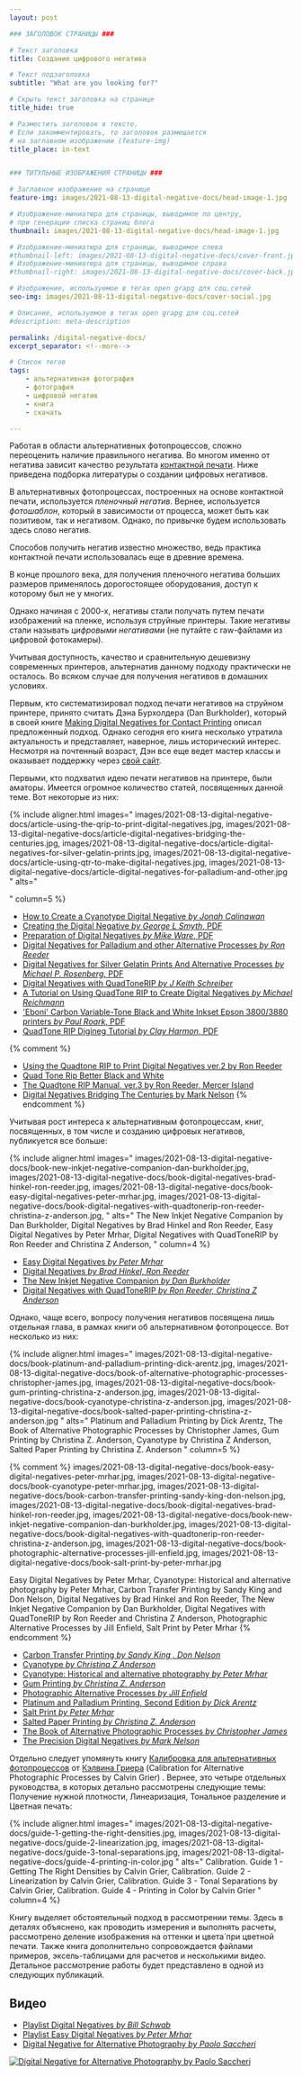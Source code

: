```yaml
---
layout: post

### ЗАГОЛОВОК СТРАНИЦЫ ###

# Текст заголовка
title: Создание цифрового негатива

# Текст подзаголовка
subtitle: "What are you looking for?"

# Скрыть текст заголовка на странице
title_hide: true

# Разместить заголовок в тексте.
# Если закомментировать, то заголовок размещается
# на заглавном изображении (feature-img)
title_place: in-text


### ТИТУЛЬНЫЕ ИЗОБРАЖЕНИЯ СТРАНИЦЫ ###

# Заглавное изображение на странице
feature-img: images/2021-08-13-digital-negative-docs/head-image-1.jpg

# Изображение-миниатюра для страницы, выводимое по центру,
# при генерации списка страниц блога
thumbnail: images/2021-08-13-digital-negative-docs/head-image-1.jpg

# Изображение-миниатюра для страницы, выводимое слева
#thumbnail-left: images/2021-08-13-digital-negative-docs/cover-front.jpg
# Изображение-миниатюра для страницы, выводимое справа
#thumbnail-right: images/2021-08-13-digital-negative-docs/cover-back.jpg

# Изображение, используемое в тегах open grapg для соц.сетей
seo-img: images/2021-08-13-digital-negative-docs/cover-social.jpg

# Описание, используемое в тегах open grapg для соц.сетей
#description: meta-description

permalink: /digital-negative-docs/
excerpt_separator: <!--more-->

# Список тегов
tags:
    - альтернативная фотография
    - фотография
    - цифровой негатив
    - книга
    - скачать

---
```



Работая в области альтернативных фотопроцессов, сложно переоценить наличие правильного негатива. 
Во многом именно от негатива зависит качество результата [контактной печати](https://ru.wikipedia.org/wiki/%D0%9A%D0%BE%D0%BD%D1%82%D0%B0%D0%BA%D1%82%D0%BD%D0%B0%D1%8F_%D0%BF%D0%B5%D1%87%D0%B0%D1%82%D1%8C). 
Ниже приведена подборка литературы о создании цифровых негативов.

<!--more-->

В альтернативных фотопроцессах, построенных на основе контактной печати, 
используется *пленочный негатив*. Вернее, используется *фотошаблон*, который 
в зависимости от процесса, может быть как позитивом, так и негативом. 
Однако, по привычке будем использовать здесь слово негатив.  

Способов получить негатив известно множество, ведь практика контактной 
печати использовалась еще в древние времена. 

В конце прошлого века, для получения пленочного негатива больших 
размеров применялось дорогостоящее оборудования, доступ к которому был не у многих. 

Однако начиная с 2000-х, негативы стали получать путем печати изображений на пленке, 
используя струйные принтеры. Такие негативы стали называть *цифровыми негативами* 
(не путайте с raw-файлами из цифровой фотокамеры).

Учитывая доступность, качество и сравнительную дешевизну современных принтеров, 
альтернатив данному подходу практически не осталось. 
Во всяком случае для получения негативов в домашних условиях. 

Первым, кто систематизировал подход печати негативов на струйном принтере, 
принято считать Дэна Бурхолдера (Dan Burkholder), который в своей книге 
[Making Digital Negatives for Contact Printing](https://www.amazon.com/dp/0964963868) 
описал предложенный подход.
Однако сегодня его книга несколько утратила актуальность и представляет, 
наверное, лишь исторический интерес. Несмотря на почтенный возраст, 
Дэн все еще ведет мастер классы и оказывает поддержку через 
[свой сайт](https://www.danburkholder.com/).

Первыми, кто подхватил идею печати негативов на принтере, были аматоры. 
Имеется огромное количество статей, посвященных данной теме. 
Вот некоторые из них:

{% include
    aligner.html
images="
images/2021-08-13-digital-negative-docs/article-using-the-qrip-to-print-digital-negatives.jpg,
images/2021-08-13-digital-negative-docs/article-digital-negatives-bridging-the-centuries.jpg,
images/2021-08-13-digital-negative-docs/article-digital-negatives-for-silver-gelatin-prints.jpg,
images/2021-08-13-digital-negative-docs/article-using-qtr-to-make-digital-negatives.jpg,
images/2021-08-13-digital-negative-docs/article-digital-negatives-for-palladium-and-other.jpg
"
alts="

"
column=5
%}

* [How to Create a Cyanotype Digital Negative *by Jonah Calinawan*](https://jonahcalinawan.com/blog/cyanotype-digital-negative/)
* [Creating the Digital Negative *by George L Smyth*, PDF](http://glsmyth.com/articles/creating-the-digital-negative.pdf)
* [Preparation of Digital Negatives *by Mike Ware*, PDF](https://www.mikeware.co.uk/downloads/DiginegWork.pdf)
* [Digital Negatives for Palladium and other Alternative Processes *by Ron Reeder*](https://www.thriftbooks.com/w/digital-negatives-for-palladium-and-other-alternative-processes_ron-reeder/14003099/#edition=14842192)
* [Digital Negatives for Silver Gelatin Prints And Alternative Processes *by Michael P. Rosenberg*, PDF](https://images.on-this.website/userfiles/9695/digitalnegativesforsilvergelatindarkroomprintsv15.pdf)
* [Digital Negatives with QuadToneRIP *by J Keith Schreiber*](https://jkschreiber.wordpress.com/platinumpalladium-notes/digital-negatives-with-quadtonerip/)
* [A Tutorial on Using QuadTone RIP to Create Digital Negatives *by Michael Reichmann*](https://luminous-landscape.com/a-tutorial-on-using-quadtone-rip-pc-version-to-create-digital-negatives/)
* ['Eboni' Carbon Variable-Tone Black and White Inkset Epson 3800/3880 printers *by Paul Roark*, PDF](https://www.paulroark.com/BW-Info/3880-Eboni-Variable-Tone.pdf) 
* [QuadTone RIP Digineg Tutorial *by Clay Harmon*, PDF](https://www.clayharmon.com/assets/file/qtr.pdf)


{% comment %}
* [Using the Quadtone RIP to Print Digital Negatives ver.2 by Ron Reeder]()
* [Quad Tone Rip Better Black and White]()
* [The Quadtone RIP Manual, ver.3 by Ron Reeder, Mercer Island]()
* [Digital Negatives Bridging The Centuries by Mark Nelson]()
{% endcomment %}

Учитывая рост интереса к альтернативным фотопроцессам, книг, посвященных, 
в том числе и созданию цифровых негативов, публикуется все больше: 

{% include
    aligner.html
images="
images/2021-08-13-digital-negative-docs/book-new-inkjet-negative-companion-dan-burkholder.jpg,
images/2021-08-13-digital-negative-docs/book-digital-negatives-brad-hinkel-ron-reeder.jpg,
images/2021-08-13-digital-negative-docs/book-easy-digital-negatives-peter-mrhar.jpg,
images/2021-08-13-digital-negative-docs/book-digital-negatives-with-quadtonerip-ron-reeder-christina-z-anderson.jpg,
"
alts="
The New Inkjet Negative Companion by Dan Burkholder,
Digital Negatives by Brad Hinkel and Ron Reeder,
Easy Digital Negatives by Peter Mrhar,
Digital Negatives with QuadToneRIP by Ron Reeder and Christina Z Anderson,
"
column=4
%}

* [Easy Digital Negatives *by Peter Mrhar*](https://www.amazon.com/dp/B08L2XVH92)
* [Digital Negatives *by Brad Hinkel, Ron Reeder*](https://www.amazon.com/dp/0240808541)
* [The New Inkjet Negative Companion *by Dan Burkholder*](https://www.amazon.com/dp/0964963809)
* [Digital Negatives with QuadToneRIP *by Ron Reeder, Christina Z Anderson*](https://www.amazon.com/dp/0367862298)


Однако, чаще всего, вопросу получения негативов посвящена лишь отдельная глава, 
в рамках книги об альтернативном фотопроцессе. Вот несколько из них:

{% include
    aligner.html
images="
images/2021-08-13-digital-negative-docs/book-platinum-and-palladium-printing-dick-arentz.jpg,
images/2021-08-13-digital-negative-docs/book-of-alternative-photographic-processes-christopher-james.jpg,
images/2021-08-13-digital-negative-docs/book-gum-printing-christina-z-anderson.jpg,
images/2021-08-13-digital-negative-docs/book-cyanotype-christina-z-anderson.jpg,
images/2021-08-13-digital-negative-docs/book-salted-paper-printing-christina-z-anderson.jpg
"
alts="
Platinum and Palladium Printing by Dick Arentz,
The Book of Alternative Photographic Processes by Christopher James,
Gum Printing by Christina Z. Anderson,
Cyanotype by Christina Z Anderson,
Salted Paper Printing by Christina Z. Anderson
"
column=5
%}

{% comment %}
images/2021-08-13-digital-negative-docs/book-easy-digital-negatives-peter-mrhar.jpg,
images/2021-08-13-digital-negative-docs/book-cyanotype-peter-mrhar.jpg,
images/2021-08-13-digital-negative-docs/book-carbon-transfer-printing-sandy-king-don-nelson.jpg,
images/2021-08-13-digital-negative-docs/book-digital-negatives-brad-hinkel-ron-reeder.jpg,
images/2021-08-13-digital-negative-docs/book-new-inkjet-negative-companion-dan-burkholder.jpg,
images/2021-08-13-digital-negative-docs/book-digital-negatives-with-quadtonerip-ron-reeder-christina-z-anderson.jpg,
images/2021-08-13-digital-negative-docs/book-photographic-alternative-processes-jill-enfield.jpg,
images/2021-08-13-digital-negative-docs/book-salt-print-by-peter-mrhar.jpg

Easy Digital Negatives by Peter Mrhar,
Cyanotype: Historical and alternative photography by Peter Mrhar,
Carbon Transfer Printing by Sandy King and Don Nelson,
Digital Negatives by Brad Hinkel and Ron Reeder,
The New Inkjet Negative Companion by Dan Burkholder,
Digital Negatives with QuadToneRIP by Ron Reeder and Christina Z Anderson,
Photographic Alternative Processes by Jill Enfield,
Salt Print by Peter Mrhar
{% endcomment %}

* [Carbon Transfer Printing *by Sandy King , Don Nelson*](https://www.amazon.com/dp/1138353833)
* [Cyanotype *by Christina Z Anderson*](https://www.amazon.com/dp/1138338834)
* [Cyanotype: Historical and alternative photography *by Peter Mrhar*](https://www.amazon.com/dp/1492844594)
* [Gum Printing *by Christina Z. Anderson*](https://www.amazon.com/dp/B01H736UAG)
* [Photographic Alternative Processes *by Jill Enfield*](https://www.amazon.com/dp/1138229075)
* [Platinum and Palladium Printing, Second Edition *by Dick Arentz*](https://www.amazon.com/dp/0240806069)
* [Salt Print *by Peter Mrhar*](https://www.amazon.com/dp/B01D3C6ZBY)
* [Salted Paper Printing *by Christina Z. Anderson*](https://www.amazon.com/dp/1138280224)
* [The Book of Alternative Photographic Processes *by Christopher James*](https://www.amazon.com/dp/1285089316)
* [The Precision Digital Negatives *by Mark Nelson*](https://www.precisiondigitalnegatives.com/)


Отдельно следует упомянуть книгу 
[Калибровка для альтернативных фотопроцессов](https://thewetprint.com/digital-workshops/) 
от [Кэлвина Гриера](http://calvingrier.com/) 
(Calibration for Alternative Photographic Processes by Calvin Grier)
. Вернее, это четыре отдельных руководства, 
в которых детально рассмотрены следующие темы: Получение нужной плотности,
Линеаризация, Тональное разделение и Цветная печать:

{% include
    aligner.html
images="
images/2021-08-13-digital-negative-docs/guide-1-getting-the-right-densities.jpg,
images/2021-08-13-digital-negative-docs/guide-2-linearization.jpg,
images/2021-08-13-digital-negative-docs/guide-3-tonal-separations.jpg,
images/2021-08-13-digital-negative-docs/guide-4-printing-in-color.jpg
"
alts="
Calibration. Guide 1 - Getting The Right Densities by Calvin Grier,
Calibration. Guide 2 - Linearization by Calvin Grier,
Calibration. Guide 3 - Tonal Separations by Calvin Grier,
Calibration. Guide 4 - Printing in Color by Calvin Grier
"
column=4
%}

Книгу выделяет обстоятельный подход в рассмотрении темы. Здесь в деталях объяснено, 
как проводить измерения и выполнять расчеты, рассмотрено деление изображения 
на оттенки и цвета́ при цветной печати. Также книга дополнительно сопровождается 
файлами примеров, эксель-таблицами для расчетов и несколькими видео. 
Детальное рассмотрение работы будет представлено в одной из следующих публикаций.

## Видео

* [Playlist Digital Negatives *by Bill Schwab*](https://www.youtube.com/playlist?list=PL_3HStA6i1_o7El9SS1eXO7a5XiZvLBCR)
* [Playlist Easy Digital Negatives *by Peter Mrhar*](https://www.youtube.com/playlist?list=PLmrRHNMUIvt2EPPjx1-NFzva3mMtQn3hp)
* [Digital Negative for Alternative Photography *by Paolo Saccheri*](https://paolo-saccheri.thinkific.com/courses/digital-negative)

[![Digital Negative for Alternative Photography by Paolo Saccheri](/images/2021-08-13-digital-negative-docs/paolo-saccheri-course.png)](https://paolo-saccheri.thinkific.com/courses/digital-negative)
